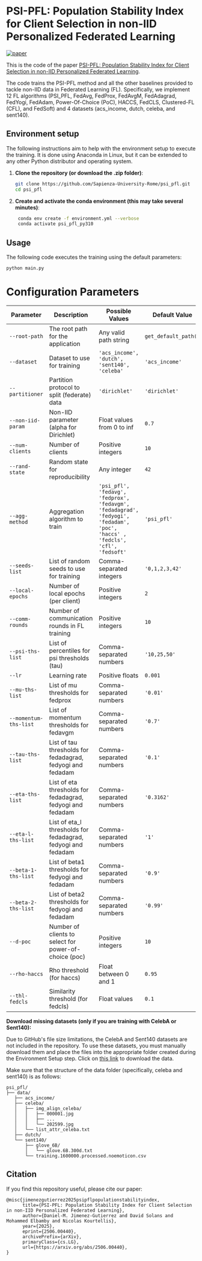 # PSI-PFL: Population Stability Index for Client Selection in non-IID Personalized Federated Learning

[![paper](https://img.shields.io/badge/PAPER-arXiv-yellowgreen?style=for-the-badge)]()
&nbsp;&nbsp;&nbsp;

This is the code of the paper [PSI-PFL: Population Stability Index for Client Selection in non-IID Personalized Federated Learning]().


The code trains the PSI-PFL method and all the other baselines provided to tackle non-IID data in Federated Learning (FL). Specifically, we implement 12 FL algorithms (PSI_PFL, FedAvg, FedProx, FedAvgM, FedAdagrad, FedYogi, FedAdam, Power-Of-Choice (PoC), HACCS, FedCLS, Clustered-FL (CFL), and FedSoft) and 4 datasets (acs_income, dutch, celeba, and sent140).

## Environment setup

The following instructions aim to help with the environment setup to execute the training. It is done using Anaconda in Linux, but it can be extended to any other Python distributor and operating system.

1. **Clone the repository (or download the .zip folder)**:
   ```bash
   git clone https://github.com/Sapienza-University-Rome/psi_pfl.git
   cd psi_pfl

2. **Create and activate the conda environment (this may take several minutes)**:
   ```bash
    conda env create -f environment.yml --verbose
    conda activate psi_pfl_py310

## Usage
The following code executes the training using the default parameters:
```
python main.py
```

# Configuration Parameters

| Parameter | Description | Possible Values | Default Value |
|-----------|-------------|-----------------|---------------|
| `--root-path` | The root path for the application | Any valid path string | `get_default_path()` |
| `--dataset` | Dataset to use for training | `'acs_income', 'dutch', 'sent140', 'celeba'` | `'acs_income'` |
| `--partitioner` | Partition protocol to split (federate) data | `'dirichlet'` | `'dirichlet'` |
| `--non-iid-param` | Non-IID parameter (alpha for Dirichlet) | Float values from 0 to inf | `0.7` |
| `--num-clients` | Number of clients | Positive integers | `10` |
| `--rand-state` | Random state for reproducibility | Any integer | `42` |
| `--agg-method` | Aggregation algorithm to train | `'psi_pfl', 'fedavg', 'fedprox', 'fedavgm', 'fedadagrad', 'fedyogi', 'fedadam', 'poc', 'haccs' , 'fedcls', 'cfl', 'fedsoft'` | `'psi_pfl'` |
| `--seeds-list` | List of random seeds to use for training | Comma-separated integers | `'0,1,2,3,42'` |
| `--local-epochs` | Number of local epochs (per client) | Positive integers | `2` |
| `--comm-rounds` | Number of communication rounds in FL training | Positive integers | `10` |
| `--psi-ths-list` | List of percentiles for psi thresholds (tau) | Comma-separated numbers | `'10,25,50'` |
| `--lr` | Learning rate | Positive floats | `0.001` |
| `--mu-ths-list` | List of mu thresholds for fedprox | Comma-separated numbers | `'0.01'` |
| `--momentum-ths-list` | List of momentum thresholds for fedavgm | Comma-separated numbers | `'0.7'` |
| `--tau-ths-list` | List of tau thresholds for fedadagrad, fedyogi and fedadam | Comma-separated numbers | `'0.1'` |
| `--eta-ths-list` | List of eta thresholds for fedadagrad, fedyogi and fedadam | Comma-separated numbers | `'0.3162'` |
| `--eta-l-ths-list` | List of eta_l thresholds for fedadagrad, fedyogi and fedadam | Comma-separated numbers | `'1'` |
| `--beta-1-ths-list` | List of beta1 thresholds for fedyogi and fedadam | Comma-separated numbers | `'0.9'` |
| `--beta-2-ths-list` | List of beta2 thresholds for fedyogi and fedadam | Comma-separated numbers | `'0.99'` |
| `--d-poc` | Number of clients to select for power-of-choice (poc) | Positive integers | `10` |
| `--rho-haccs` | Rho threshold (for haccs) | Float between 0 and 1 | `0.95` |
| `--thl-fedcls` | Similarity threshold (for fedcls) | Float values | `0.1` |


**Download missing datasets (only if you are training with CelebA or Sent140):**

Due to GitHub's file size limitations, the CelebA and Sent140 datasets are not included in the repository. To use these datasets, you must manually download them and place the files into the appropriate folder created during the Environment Setup step.
Click on [this link](https://drive.google.com/drive/u/3/folders/1nxHp7lhdRZxasqLzg58QtMYCFnXKeIsD) to download the data.

Make sure that the structure of the data folder (specifically, celeba and sent140) is as follows:

```
psi_pfl/
├── data/
   ├── acs_income/
   ├── celeba/
   │   ├── img_align_celeba/
   │   │   ├── 000001.jpg
   │   │   ├── ...
   │   │   └── 202599.jpg
   │   └── list_attr_celeba.txt
   ├── dutch/
   └── sent140/
       ├── glove_6B/
       │   └── glove.6B.300d.txt
       └── training.1600000.processed.noemoticon.csv
```

## Citation
If you find this repository useful, please cite our paper:

```
@misc{jimenezgutierrez2025psipflpopulationstabilityindex,
      title={PSI-PFL: Population Stability Index for Client Selection in non-IID Personalized Federated Learning}, 
      author={Daniel-M. Jimenez-Gutierrez and David Solans and Mohammed Elbamby and Nicolas Kourtellis},
      year={2025},
      eprint={2506.00440},
      archivePrefix={arXiv},
      primaryClass={cs.LG},
      url={https://arxiv.org/abs/2506.00440}, 
}
```
